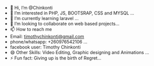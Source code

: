 - 👋 Hi, I’m @Chinkonti
- 👀 I’m interested in PHP, JS, BOOTSRAP, CSS and MYSQL ...
- 🌱 I’m currently learning laravel ...
- 💞️ I’m looking to collaborate on web based projects...
- 📫 How to reach me
-  Email: timothychinkonti@gmail.com
-  phone/whatsapp: +260976542106 ...
-  facebook user: Timothy Chinkonti
- 😄 Other Skills: Video Editing, Graphic designing and Animations ...
- ⚡ Fun fact: Giving up is the birth of Regret...

<!---

--->
